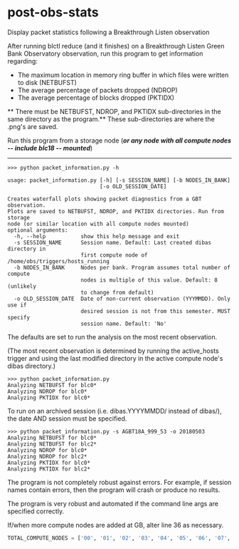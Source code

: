 # post-obs-stats
Display packet statistics following a Breakthrough Listen observation

After running blctl reduce (and it finishes) on a Breakthrough Listen Green Bank Observatory observation, run this program to get information regarding:
* The maximum location in memory ring buffer in which files were written to disk (NETBUFST)
* The average percentage of packets dropped (NDROP)
* The average percentage of blocks dropped (PKTIDX)

** There must be NETBUFST, NDROP, and PKTIDX sub-directories in the same directory as the program.** These sub-directories are where the .png's are saved.

Run this program from a storage node (**_or any node with all compute nodes -- include blc18 -- mounted_**)

---

```
>>> python packet_information.py -h

usage: packet_information.py [-h] [-s SESSION_NAME] [-b NODES_IN_BANK]
                             [-o OLD_SESSION_DATE]

Creates waterfall plots showing packet diagnostics from a GBT observation.
Plots are saved to NETBUFST, NDROP, and PKTIDX directories. Run from storage
node (or similar location with all compute nodes mounted)
optional arguments:
  -h, --help           show this help message and exit
  -s SESSION_NAME      Session name. Default: Last created dibas directory in
                       first compute node of /home/obs/triggers/hosts_running
  -b NODES_IN_BANK     Nodes per bank. Program assumes total number of compute
                       nodes is multiple of this value. Default: 8 (unlikely
                       to change from default)
  -o OLD_SESSION_DATE  Date of non-current observation (YYYMMDD). Only use if
                       desired session is not from this semester. MUST specify
                       session name. Default: 'No'
```

The defaults are set to run the analysis on the most recent observation.

(The most recent observation is determined by running the active_hosts trigger and using the last modified directory in the active compute node's dibas directory.)

```
>>> python packet_information.py
Analyzing NETBUFST for blc0*
Analyzing NDROP for blc0*
Analyzing PKTIDX for blc0*
```

To run on an archived session (i.e. dibas.YYYYMMDD/ instead of dibas/), the date AND session must be specified.

```
>>> python packet_information.py -s AGBT18A_999_53 -o 20180503
Analyzing NETBUFST for blc0*
Analyzing NETBUFST for blc2*
Analyzing NDROP for blc0*
Analyzing NDROP for blc2*
Analyzing PKTIDX for blc0*
Analyzing PKTIDX for blc2*
```

The program is not completely robust against errors. For example, if session names contain errors, then the program will crash or produce no results.

The program is very robust and automated if the command line args are specified correctly.

If/when more compute nodes are added at GB, alter line 36 as necessary.

```python
TOTAL_COMPUTE_NODES = ['00', '01', '02', '03', '04', '05', '06', '07', '10', '11', '12', '13', '14', '15', '16', '17', '18', '20', '21', '22', '23', '24', '25', '26', '27', '30', '31', '32', '33', '34', '35', '36', '37']
```
